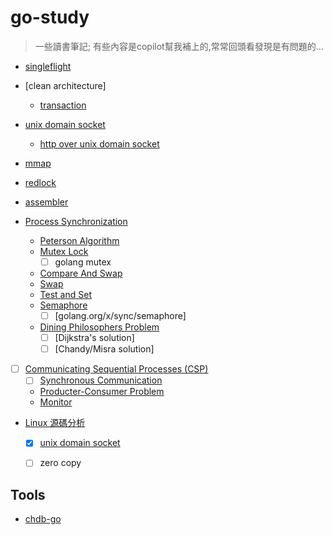 # go-study
> 一些讀書筆記; 有些內容是copilot幫我補上的,常常回頭看發現是有問題的...

- [singleflight](./singleflight/README.md)
- [clean architecture]
    - [transaction](./clean_architecture/README.md)
- [unix domain socket](./unix_domain_socket/README.md)
    - [http over unix domain socket](./unix_domain_socket/http_over_unix_socket/README.md)
- [mmap](./mmap/README.md)
- [redlock](https://github.com/adrian-lin-1-0-0/redlock)
- [assembler](https://github.com/adrian-lin-1-0-0/assembly-go)

- [Process Synchronization](./os/process_synchronization/README.md)
    - [Peterson Algorithm](./os/process_synchronization/peterson/README.md)
    - [Mutex Lock](./os/process_synchronization/lock/README.md)
        - [ ] golang mutex
    - [Compare And Swap](./os/process_synchronization/compare_and_swap/README.md)
    - [Swap](./os/process_synchronization/swap/README.md)
    - [Test and Set](./os/process_synchronization/test_and_set/README.md)
    - [Semaphore](./os/process_synchronization/semaphore/README.md)
        - [ ] [golang.org/x/sync/semaphore]
    - [Dining Philosophers Problem](./os/process_synchronization/dining_philosophers_problem/README.md)
        - [ ] [Dijkstra's solution]
        - [ ] [Chandy/Misra solution]
- [ ] [Communicating Sequential Processes (CSP)](./communicating_sequential_processes/README.md)
    - [ ] [Synchronous Communication](./communicating_sequential_processes/synchronous_communication/README.md)
    - [Producter-Consumer Problem](./os/process_synchronization/semaphore/producer-consumer_problem/README.md)
    - [Monitor](./os/process_synchronization/monitor/README.md)

- [Linux 源碼分析](https://github.com/liexusong/linux-source-code-analyze/tree/master?tab=readme-ov-file)
    - [x] [unix domain socket](https://github.com/liexusong/linux-source-code-analyze/blob/master/unix-domain-sockets.md)
    - [ ] zero copy


## Tools

- [chdb-go](./tools/chdb/README.md)
